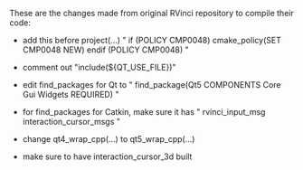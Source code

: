 These are the changes made from original RVinci repository to compile their code:
* add this before project(...)
"
if (POLICY CMP0048)
  cmake_policy(SET CMP0048 NEW)
endif (POLICY CMP0048)
"

* comment out "include(${QT_USE_FILE})"

* edit find_packages for Qt to
"
find_package(Qt5 COMPONENTS Core Gui Widgets REQUIRED)
"

* for find_packages for Catkin, make sure it has
"
rvinci_input_msg
interaction_cursor_msgs
"

* change qt4_wrap_cpp(...) to qt5_wrap_cpp(...)

* make sure to have interaction_cursor_3d built